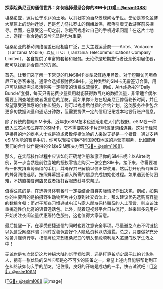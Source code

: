 **探索坦桑尼亚的通信世界：如何选择最适合你的SIM卡[[TG💪+ @esim1088](https://t.me/s/esim1088)]**

坦桑尼亚，这片位于东非的土地，以其壮丽的自然景观闻名于世。无论是塞伦盖蒂大草原上的动物迁徙，还是乞力马扎罗山的巍峨雄伟，都吸引着无数游客前来探寻。然而，在享受这一切之前，你是否考虑过自己的手机通讯问题？在这片土地上，选择一张合适的SIM卡显得尤为重要。

坦桑尼亚的移动网络覆盖已经相当广泛，三大主要运营商——Airtel、Vodacom（Tanzania Mobile）以及TTCL（Tanzania Telecommunications Company Limited），各自提供了丰富的套餐和服务。无论你是短期旅行者还是长期居住者，都可以找到适合自己的方案。

首先，让我们来了解一下常见的几种SIM卡类型及其适用场景。对于短期访问坦桑尼亚的游客来说，通常会选择预付费SIM卡。这种类型的SIM卡无需签订合同，用户可以根据需求灵活购买一定额度的话费或流量包。例如，Airtel提供的“Daily Bundle”套餐，每天只需花费少量费用就能获得数百兆的数据流量，非常适合偶尔需要上网查地图或者发信息的朋友。而如果你计划在坦桑尼亚停留较长时间，并且希望享受更优惠的价格和服务，则可以考虑后付费的合约计划。这类服务往往包含更多的数据流量和通话分钟数，但需要提供一定的信用记录或本地银行账户信息。

除了传统的物理SIM卡外，近年来eSIM技术也逐渐走进人们的视野。eSIM是一种嵌入式芯片形式存在的SIM卡，它不需要实体卡片即可激活网络连接。这对于经常更换目的地的商务人士或是追求极致便携体验的人来说无疑是一个福音。通过支持eSIM功能的智能手机，你可以轻松切换不同国家和地区的运营商服务，比如使用我们的合作伙伴提供的全球eSIM解决方案[[TG💪+ @esim1088](https://t.me/s/esim1088)]。

那么，在实际操作过程中应该如何正确地注册和激活你的SIM卡呢？以Airtel为例，第一步当然是前往当地的授权零售店购买一张空白SIM卡。接下来，你需要准备一部支持当地频段的手机，并确保其已解锁以便正常使用。然后打开设备设置中的蜂窝网络选项，按照屏幕提示输入所需的信息完成初始化过程。如果遇到任何困难，不妨直接咨询店员或者拨打客服热线寻求帮助。

值得注意的是，在选择具体套餐时一定要结合自身实际情况作出决定。例如，如果你的主要目的是拍摄野生动物照片并分享到社交媒体上，那么建议优先选购高容量的数据套餐；而对于那些习惯通过电话与家人朋友保持联系的人士而言，则应该注重挑选性价比高的语音通话包。此外，随着短视频平台日益流行，越来越多的用户开始关注夜间流量优惠等特色服务，这也值得大家留意。

最后提醒一下，在享受便捷通信的同时也要注意安全事项。尽量避免点击不明链接以免遭受网络诈骗；同时妥善保管好个人隐私资料以防泄露。总之，只要做好充分准备并谨慎行事，相信每位来到坦桑尼亚的朋友都能顺利融入这里的数字生活之中！

无论你是初次踏足这片神秘大陆的新手探险家，还是打算长期定居于此的老练旅人，拥有一张优质的SIM卡都是必不可少的装备之一。希望上述内容能够帮助到正在纠结该如何入手的朋友。记住哦，良好的开端是成功的一半，快去试试吧！[[TG💪+ @esim1088](https://t.me/s/esim1088)]

[[TG💪+ @esim1088](https://t.me/s/esim1088) ![Image](https://i.postimg.cc/4NQfJmqS/Snipaste-2025-05-13-00-14-12.png)]